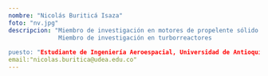 ```yaml
---
nombre: "Nicolás Buriticá Isaza"
foto: "nv.jpg"
descripcion: "Miembro de investigación en motores de propelente sólido
              Miembro de investigación en turborreactores
              
puesto: "Estudiante de Ingeniería Aeroespacial, Universidad de Antioquia"
email:"nicolas.buritica@udea.edu.co"
---
```

